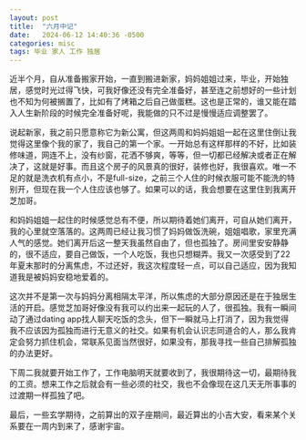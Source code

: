 ```yaml
---
layout: post
title:  "六月中记"
date:   2024-06-12 14:40:36 -0500
categories: misc
tags: 毕业 家人 工作 独居
---
```


近半个月，自从准备搬家开始，一直到搬进新家，妈妈姐姐过来，毕业，开始独居，感觉时光过得飞快，可我好像还没有完全准备好，甚至连之前想好的一些计划也不知为何被搁置了，比如有了烤箱之后自己做蛋糕。这也是正常的，谁又能在踏入人生新阶段的时候完全准备好呢，我能做的只不过是慢慢适应调整罢了。

说起新家，我之前只愿意称它为新公寓，但这两周和妈妈姐姐一起在这里住倒让我觉得这里像个我的家了，我自己的第一个家。一开始总有这样那样的不好，比如装修味道，网连不上，没有纱窗，花洒不够爽，等等，但一切都已经解决或者正在解决了，这就是好事。而且这个房子的风景真的很好，装修也好，我很喜欢。唯一不足的就是洗衣机有点小，不是full-size，之前三个人住的时候衣服可能不能洗的特别开，但现在我一个人住应该也够了。如果可以的话，我会想要在这里住到我离开芝加哥。

和妈妈姐姐一起住的时候感觉总有不便，所以期待着她们离开，可自从她们离开，我的心里就空落落的。这两周已经让我习惯了妈妈做饭洗碗，姐姐唱歌，家里充满人气的感觉。她们离开后这一整天我虽然自由了，但也孤独了。房间里安安静静的，很不适应，要自己做饭，一个人吃饭，我也只想糊弄。我又一次感受到了22年夏末那时的分离焦虑，不过还好，我这次程度轻一点，可以自己适应，因为我知道我是被妈妈安稳地爱着的。

这次并不是第一次与妈妈分离相隔太平洋，所以焦虑的大部分原因还是在于独居生活的开启。感觉芝加哥好像没有我可以约出来一起玩的人了，很孤独。我有一瞬间动了通过dating app找人聊天吃饭的念头，但下一瞬就马上打消了，因为我觉得我不应该因为孤独而进行无意义的社交。如果有机会认识志同道合的人，那么我肯定会努力抓住机会，常联系见面当然很好，如果没有，那我寻找一些自己排解孤独的办法更好。

下周二我就要开始工作了，工作电脑明天就要收到了，我很期待这一切，最期待我的工资。想来工作之后就会有一些必须的社交，我也不会像现在这几天无所事事的过渡期一样孤独了吧。

最后，一些玄学期待，之前算出的双子座期间，最近算出的小吉大安，看来某个关系要在一周内到来了，感谢宇宙。